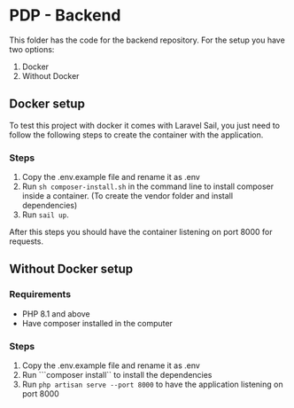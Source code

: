 # PDP - Backend
This folder has the code for the backend repository. For the setup you have two options:
1. Docker
2. Without Docker

## Docker setup
To test this project with docker it comes with Laravel Sail, you just need to follow the following steps to create the container with the application.

### Steps
1. Copy the .env.example file and rename it as .env
2. Run ```sh composer-install.sh``` in the command line to install composer inside a container. (To create the vendor folder and install dependencies)
3. Run ```sail up```.

After this steps you should have the container listening on port 8000 for requests.

## Without Docker setup

### Requirements
- PHP 8.1 and above
- Have composer installed in the computer

### Steps
1. Copy the .env.example file and rename it as .env
2. Run ```composer install`` to install the dependencies
3. Run ```php artisan serve --port 8000``` to have the application listening on port 8000
